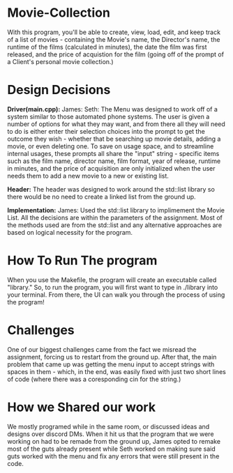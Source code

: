 # Movie-Collection

With this program, you'll be able to create, view, load, edit, and keep track of a list of movies - containing the Movie's name, the Director's name, the runtime of the films (calculated in minutes), the date the film was first released, and the price of acquistion for the film (going off of the prompt of a Client's personal movie collection.)

# Design Decisions
**Driver(main.cpp):**
James:
Seth: The Menu was designed to work off of a system similar to those automated phone systems. The user is given a number of options for what they may want, and from there all they will need to do is either enter their selection choices into the prompt to get the outcome they wish - whether that be searching up movie details, adding a movie, or even deleting one. To save on usage space, and to streamline internal usages, these prompts all share the "input" string - specific items such as the film name, director name, film format, year of release, runtime in minutes, and the price of acquisition are only initialized when the user needs them to add a new movie to a new or existing list.

**Header:**
The header was designed to work around the std::list library so there would be no need to create a linked list from the ground up.

**Implementation:**
James: Used the std::list library to implimement the Movie List. All the decisions are within the parameters of the assignment. Most of the methods used are from the std::list and any alternative approaches are based on logical necessity for the program.

# How To Run The program

When you use the Makefile, the program will create an executable called "library." So, to run the program, you will first want to type in ./library into your terminal. From there, the UI can walk you through the process of using the program!

# Challenges

One of our biggest challenges came from the fact we misread the assignment, forcing us to restart from the ground up. After that, the main problem that came up was getting the menu input to accept strings with spaces in them - which, in the end, was easily fixed with just two short lines of code (where there was a coresponding cin for the string.)

# How we Shared our work

We mostly programed while in the same room, or discussed ideas and designs over discord DMs. When it hit us that the program that we were working on had to be remade from the ground up, James opted to remake most of the guts already present while Seth worked on making sure said guts worked with the menu and fix any errors that were still present in the code.  